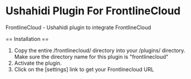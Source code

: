 Ushahidi Plugin For FrontlineCloud
===============

FrontlineCloud - Ushahidi plugin to integrate FrontlineCloud

== Installation ==
1. Copy the entire /frontlinecloud/ directory into your /plugins/ directory. Make sure the directory name for this plugin is "frontlinecloud"
2. Activate the plugin.
3. Click on the [settings] link to get your Frontlinecloud URL


